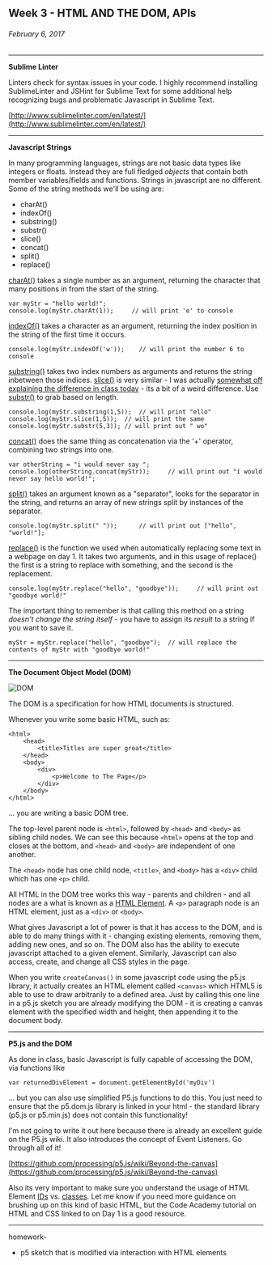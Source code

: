 ## Week 3 - HTML AND THE DOM, APIs

###### February 6, 2017

------

**Sublime Linter**

Linters check for syntax issues in your code. I highly recommend installing SublimeLinter and JSHint for Sublime Text for some additional help recognizing bugs and problematic Javascript in Sublime Text.

[http://www.sublimelinter.com/en/latest/](http://www.sublimelinter.com/en/latest/)

------

**Javascript Strings**

In many programming languages, strings are not basic data types like integers or floats. Instead they are full fledged *objects* that contain both member variables/fields and functions. Strings in javascript are no different. Some of the string methods we'll be using are:

- charAt()
- indexOf()
- substring()
- substr()
- slice()
- concat()
- split()
- replace()

[charAt()](https://developer.mozilla.org/en-US/docs/Web/JavaScript/Reference/Global_Objects/String/charAt) takes a single number as an argument, returning the character that many positions in from the start of the string.

```
var myStr = "hello world!";
console.log(myStr.charAt(1));	  // will print 'e' to console
```

[indexOf()](https://developer.mozilla.org/en-US/docs/Web/JavaScript/Reference/Global_Objects/String/indexOf) takes a character as an argument, returning the index position in the string of the first time it occurs.

```
console.log(myStr.indexOf('w'));	// will print the number 6 to console
```

[substring()](https://developer.mozilla.org/en-US/docs/Web/JavaScript/Reference/Global_Objects/String/substring) takes two index numbers as arguments and returns the string inbetween those indices. [slice()](https://developer.mozilla.org/en-US/docs/Web/JavaScript/Reference/Global_Objects/String/slice) is very similar - I was actually [somewhat off explaining the difference in class today](http://stackoverflow.com/questions/2243824/what-is-the-difference-between-string-slice-and-string-substring) - its a bit of a weird difference. Use [substr()](https://developer.mozilla.org/en-US/docs/Web/JavaScript/Reference/Global_Objects/String/substr) to grab based on length.

```
console.log(myStr.substring(1,5));	// will print "ello"
console.log(myStr.slice(1,5));	// will print the same
console.log(myStr.substr(5,3)); // will print out " wo"
```

[concat()](https://developer.mozilla.org/en-US/docs/Web/JavaScript/Reference/Global_Objects/String/concat) does the same thing as concatenation via the '+' operator, combining two strings into one.

```
var otherString = "i would never say ";
console.log(otherString.concat(myStr));		// will print out "i would never say hello world!";
```

[split()](https://developer.mozilla.org/en-US/docs/Web/JavaScript/Reference/Global_Objects/String/split) takes an argument known as a "separator", looks for the separator in the string, and returns an array of new strings split by instances of the separator.

```
console.log(myStr.split(" "));		// will print out ["hello", "world!"];
```

[replace()](https://developer.mozilla.org/en-US/docs/Web/JavaScript/Reference/Global_Objects/String/replace) is the function we used when automatically replacing some text in a webpage on day 1. It takes two arguments, and in this usage of replace() the first is a string to replace with something, and the second is the replacement.

```
console.log(myStr.replace("hello", "goodbye"));		// will print out "goodbye world!"
```

The important thing to remember is that calling this method on a string *doesn't change the string itself* - you have to assign its *result* to a string if you want to save it.

```
myStr = myStr.replace("hello", "goodbye"); 	// will replace the contents of myStr with "goodbye world!"
```

------

**The Document Object Model (DOM)** 

![DOM](http://www.w3schools.com/js/pic_htmltree.gif "DOM")

The DOM is a specification for how HTML documents is structured.

Whenever you write some basic HTML, such as:

```
<html>
	<head>
		<title>Titles are super great</title>
	</head>
	<body>
		<div>
			<p>Welcome to The Page</p>
		</div>
	</body>
</html>
```

... you are writing a basic DOM tree. 

The top-level parent node is `<html>`, followed by `<head>` and `<body>` as sibling child nodes. We can see this because `<html>` opens at the top and closes at the bottom, and `<head>` and `<body>` are independent of one another.

The `<head>` node has one child node, `<title>`, and `<body>` has a `<div>` child which has one `<p>` child.

All HTML in the DOM tree works this way - parents and children - and all nodes are a what is known as a [HTML Element](https://developer.mozilla.org/en-US/docs/Web/HTML/Element). A `<p>` paragraph node is an HTML element, just as a `<div>` or `<body>`.

What gives Javascript a lot of power is that it has access to the DOM, and is able to do many things with it - changing existing elements, removing them, adding new ones, and so on. The DOM also has the ability to execute javascript attached to a given element. Similarly, Javascript can also access, create, and change all CSS styles in the page.

When you write `createCanvas()` in some javascript code using the p5.js library, it actually creates an HTML element called `<canvas>` which HTML5 is able to use to draw arbitrarily to a defined area. Just by calling this one line in a p5.js sketch you are already modifying the DOM - it is creating a canvas element with the specified width and height, then appending it to the document body.

------

**P5.js and the DOM**

As done in class, basic Javascript is fully capable of accessing the DOM, via functions like 

`var returnedDivElement = document.getElementById('myDiv')` 

... but you can also use simplified P5.js functions to do this. You just need to ensure that the p5.dom.js library is linked in your html - the standard library (p5.js or p5.min.js) does not contain this functionality!

I'm not going to write it out here because there is already an excellent guide on the P5.js wiki. It also introduces the concept of Event Listeners. Go through all of it!

[https://github.com/processing/p5.js/wiki/Beyond-the-canvas](https://github.com/processing/p5.js/wiki/Beyond-the-canvas)

Also its very important to make sure you understand the usage of HTML Element [IDs](http://www.w3schools.com/tags/att_global_id.asp) vs. [classes](http://www.w3schools.com/tags/att_global_class.asp). Let me know if you need more guidance on brushing up on this kind of basic HTML, but the Code Academy tutorial on HTML and CSS linked to on Day 1 is a good resource.
 
------


homework-
- p5 sketch that is modified via interaction with HTML elements